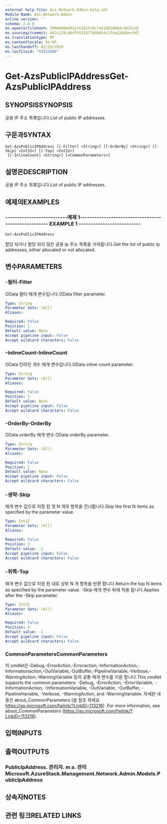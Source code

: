 ```yaml
---
external help file: Azs.Network.Admin-help.xml
Module Name: Azs.Network.Admin
online version: ''
schema: 2.0.0
ms.openlocfilehash: 3996096b692a7e242fc6cf42288508bdc4625cd2
ms.sourcegitcommit: 4d2c178cd6df9151877b08d54c1f4a228dbec9d1
ms.translationtype: MT
ms.contentlocale: ko-KR
ms.lasthandoff: 01/29/2020
ms.locfileid: "93523899"
---
```

# <span data-ttu-id="1bbc7-101">Get-AzsPublicIPAddress</span><span class="sxs-lookup"><span data-stu-id="1bbc7-101">Get-AzsPublicIPAddress</span></span>

## <span data-ttu-id="1bbc7-102">SYNOPSIS</span><span class="sxs-lookup"><span data-stu-id="1bbc7-102">SYNOPSIS</span></span>
<span data-ttu-id="1bbc7-103">공용 IP 주소 목록입니다.</span><span class="sxs-lookup"><span data-stu-id="1bbc7-103">List of public IP addresses.</span></span>

## <span data-ttu-id="1bbc7-104">구문과</span><span class="sxs-lookup"><span data-stu-id="1bbc7-104">SYNTAX</span></span>

```
Get-AzsPublicIPAddress [[-Filter] <String>] [[-OrderBy] <String>] [[-Skip] <Int32>] [[-Top] <Int32>]
 [[-InlineCount] <String>] [<CommonParameters>]
```

## <span data-ttu-id="1bbc7-105">설명은</span><span class="sxs-lookup"><span data-stu-id="1bbc7-105">DESCRIPTION</span></span>
<span data-ttu-id="1bbc7-106">공용 IP 주소 목록입니다.</span><span class="sxs-lookup"><span data-stu-id="1bbc7-106">List of public IP addresses.</span></span>

## <span data-ttu-id="1bbc7-107">예제의</span><span class="sxs-lookup"><span data-stu-id="1bbc7-107">EXAMPLES</span></span>

### <span data-ttu-id="1bbc7-108">--------------------------예제 1--------------------------</span><span class="sxs-lookup"><span data-stu-id="1bbc7-108">-------------------------- EXAMPLE 1 --------------------------</span></span>
```
Get-AzsPublicIPAddress
```

<span data-ttu-id="1bbc7-109">할당 되거나 할당 되지 않은 공용 ip 주소 목록을 가져옵니다.</span><span class="sxs-lookup"><span data-stu-id="1bbc7-109">Get the list of public ip addresses, either allocated or not allocated.</span></span>

## <span data-ttu-id="1bbc7-110">변수</span><span class="sxs-lookup"><span data-stu-id="1bbc7-110">PARAMETERS</span></span>

### <span data-ttu-id="1bbc7-111">-필터</span><span class="sxs-lookup"><span data-stu-id="1bbc7-111">-Filter</span></span>
<span data-ttu-id="1bbc7-112">OData 필터 매개 변수입니다.</span><span class="sxs-lookup"><span data-stu-id="1bbc7-112">OData filter parameter.</span></span>

```yaml
Type: String
Parameter Sets: (All)
Aliases: 

Required: False
Position: 1
Default value: None
Accept pipeline input: False
Accept wildcard characters: False
```

### <span data-ttu-id="1bbc7-113">-InlineCount</span><span class="sxs-lookup"><span data-stu-id="1bbc7-113">-InlineCount</span></span>
<span data-ttu-id="1bbc7-114">OData 인라인 개수 매개 변수입니다.</span><span class="sxs-lookup"><span data-stu-id="1bbc7-114">OData inline count parameter.</span></span>

```yaml
Type: String
Parameter Sets: (All)
Aliases: 

Required: False
Position: 5
Default value: None
Accept pipeline input: False
Accept wildcard characters: False
```

### <span data-ttu-id="1bbc7-115">-OrderBy</span><span class="sxs-lookup"><span data-stu-id="1bbc7-115">-OrderBy</span></span>
<span data-ttu-id="1bbc7-116">OData orderBy 매개 변수.</span><span class="sxs-lookup"><span data-stu-id="1bbc7-116">OData orderBy parameter.</span></span>

```yaml
Type: String
Parameter Sets: (All)
Aliases: 

Required: False
Position: 2
Default value: None
Accept pipeline input: False
Accept wildcard characters: False
```

### <span data-ttu-id="1bbc7-117">-생략</span><span class="sxs-lookup"><span data-stu-id="1bbc7-117">-Skip</span></span>
<span data-ttu-id="1bbc7-118">매개 변수 값으로 지정 된 첫 N 개의 항목을 건너뜁니다.</span><span class="sxs-lookup"><span data-stu-id="1bbc7-118">Skip the first N items as specified by the parameter value.</span></span>

```yaml
Type: Int32
Parameter Sets: (All)
Aliases: 

Required: False
Position: 3
Default value: -1
Accept pipeline input: False
Accept wildcard characters: False
```

### <span data-ttu-id="1bbc7-119">-위쪽</span><span class="sxs-lookup"><span data-stu-id="1bbc7-119">-Top</span></span>
<span data-ttu-id="1bbc7-120">매개 변수 값으로 지정 된 대로 상위 N 개 항목을 반환 합니다.</span><span class="sxs-lookup"><span data-stu-id="1bbc7-120">Return the top N items as specified by the parameter value.</span></span>
<span data-ttu-id="1bbc7-121">-Skip 매개 변수 뒤에 적용 됩니다.</span><span class="sxs-lookup"><span data-stu-id="1bbc7-121">Applies after the -Skip parameter.</span></span>

```yaml
Type: Int32
Parameter Sets: (All)
Aliases: 

Required: False
Position: 4
Default value: -1
Accept pipeline input: False
Accept wildcard characters: False
```

### <span data-ttu-id="1bbc7-122">CommonParameters</span><span class="sxs-lookup"><span data-stu-id="1bbc7-122">CommonParameters</span></span>
<span data-ttu-id="1bbc7-123">이 cmdlet은-Debug,-ErrorAction,-Erroraction,-InformationAction,-Informationaction,-OutVariable,-OutBuffer,-PipelineVariable,-Verbose,-WarningAction,-WarningVariable 등의 공통 매개 변수를 지원 합니다.</span><span class="sxs-lookup"><span data-stu-id="1bbc7-123">This cmdlet supports the common parameters: -Debug, -ErrorAction, -ErrorVariable, -InformationAction, -InformationVariable, -OutVariable, -OutBuffer, -PipelineVariable, -Verbose, -WarningAction, and -WarningVariable.</span></span> <span data-ttu-id="1bbc7-124">자세한 내용은 about_CommonParameters (을 참조 하세요 https://go.microsoft.com/fwlink/?LinkID=113216) .</span><span class="sxs-lookup"><span data-stu-id="1bbc7-124">For more information, see about_CommonParameters (https://go.microsoft.com/fwlink/?LinkID=113216).</span></span>

## <span data-ttu-id="1bbc7-125">입력</span><span class="sxs-lookup"><span data-stu-id="1bbc7-125">INPUTS</span></span>

## <span data-ttu-id="1bbc7-126">출력</span><span class="sxs-lookup"><span data-stu-id="1bbc7-126">OUTPUTS</span></span>

### <span data-ttu-id="1bbc7-127">PublicIpAddress. 관리자. m a. 관리</span><span class="sxs-lookup"><span data-stu-id="1bbc7-127">Microsoft.AzureStack.Management.Network.Admin.Models.PublicIpAddress</span></span>

## <span data-ttu-id="1bbc7-128">상속자</span><span class="sxs-lookup"><span data-stu-id="1bbc7-128">NOTES</span></span>

## <span data-ttu-id="1bbc7-129">관련 링크</span><span class="sxs-lookup"><span data-stu-id="1bbc7-129">RELATED LINKS</span></span>

